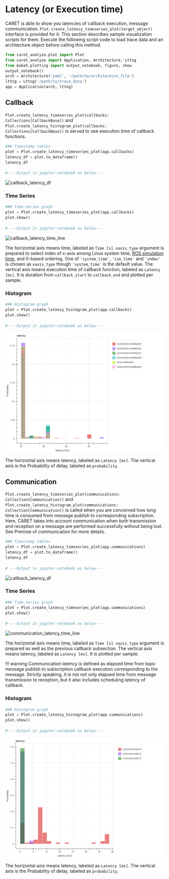# Latency (or Execution time)

CARET is able to show you latencies of callback execution, message communication. `Plot.create_latency_timeseries_plot(target_object)` interface is provided for it.
This section describes sample visualization scripts for them.
Execute the following script code to load trace data and an architecture object before calling this method.

```python
from caret_analyze.plot import Plot
from caret_analyze import Application, Architecture, Lttng
from bokeh.plotting import output_notebook, figure, show
output_notebook()
arch = Architecture('yaml', '/path/to/architecture_file')
lttng = Lttng('/path/to/trace_data')
app = Application(arch, lttng)
```

## Callback

`Plot.create_latency_timeseries_plot(callbacks: Collections[CallbackBase])` and `Plot.create_latency_histogram_plot(callbacks: Collections[CallbackBase])` is served to see execution time of callback functions.

```python
### Timestamp tables
plot = Plot.create_latency_timeseries_plot(app.callbacks)
latency_df = plot.to_dataframe()
latency_df

# ---Output in jupyter-notebook as below---
```

![callback_latency_df](../../imgs/callback_latency_df.png)

### Time Series

```python
### Time-series graph
plot = Plot.create_latency_timeseries_plot(app.callbacks)
plot.show()

# ---Output in jupyter-notebook as below---
```

![callback_latency_time_line](../../imgs/callback_latency_time_line.png)

The horizontal axis means time, labeled as `Time [s]`. `xaxis_type` argument is prepared to select index of x-axis among Linux system time, [ROS simulation time](../../recording/sim_time.md), and 0-based ordering. One of `'system_time'`, `'sim_time'` and `'index'` is chosen as `xaxis_type` though `'system_time'` is the default value.
The vertical axis means execution time of callback function, labeled as `Latency [ms]`. It is duration from `callback_start` to `callback_end` and plotted per sample.

### Histogram

```python
### Histogram graph
plot = Plot.create_latency_histogram_plot(app.callbacks)
plot.show()

# ---Output in jupyter-notebook as below---
```

![callback_latency_histogram](../../imgs/callback_latency_histogram.png)

The horizontal axis means latency, labeled as `Latency [ms]`. The vertical axis is the Probability of delay, labeled as `probability`.

## Communication

`Plot.create_latency_timeseries_plot(communications: Collection[Communication])` and `Plot.create_latency_histogram_plot(communications: Collection[Communication])` is called when you are concerned how long time is consumed from message publish to corresponding subscription.
Here, CARET takes into account communication when both transmission and reception on a message are performed successfully without being lost.
See Premise of communication for more details.

```python
### Timestamp tables
plot = Plot.create_latency_timeseries_plot(app.communications)
latency_df = plot.to_dataframe()
latency_df

# ---Output in jupyter-notebook as below---
```

![callback_latency_df](../../imgs/communication_latency_df.png)

### Time Series

```python
### Time-series graph
plot = Plot.create_latency_timeseries_plot(app.communications)
plot.show()

# ---Output in jupyter-notebook as below---
```

![communication_latency_time_line](../../imgs/communication_latency_time_line.png)

The horizontal axis means time, labeled as `Time [s]`. `xaxis_type` argument is prepared as well as the previous callback subsection.
The vertical axis means latency, labeled as `Latency [ms]`. It is plotted per sample.

<prettier-ignore-start>
!!! warning
    Communication latency is defined as elapsed time from topic message publish to subscription callback execution corresponding to the message.
    Strictly speaking, it is not not only elapsed time from message transmission to reception, but it also includes scheduling latency of callback.
<prettier-ignore-end>

### Histogram

```python
### Histogram graph
plot = Plot.create_latency_histogram_plot(app.communications)
plot.show()

# ---Output in jupyter-notebook as below---
```

![communication_latency_histogram](../../imgs/communication_latency_histogram.png)

The horizontal axis means latency, labeled as `Latency [ms]`. The vertical axis is the Probability of delay, labeled as `probability`.
